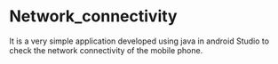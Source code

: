 # Network_connectivity
It is a very simple application developed using java in android Studio to check the network connectivity of the mobile phone.
